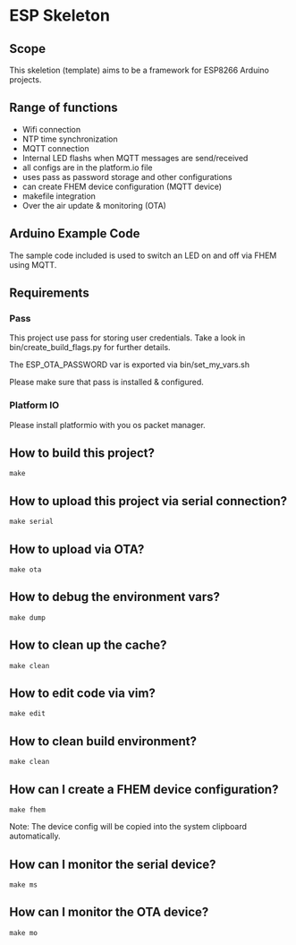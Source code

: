 # ESP Skeleton

## Scope

This skeletion (template) aims to be a framework for ESP8266 Arduino projects.

## Range of functions

* Wifi connection
* NTP time synchronization
* MQTT connection
* Internal LED flashs when MQTT messages are send/received
* all configs are in the platform.io file
* uses pass as password storage and other configurations
* can create FHEM device configuration (MQTT device)
* makefile integration
* Over the air update & monitoring (OTA)

## Arduino Example Code

The sample code included is used to switch an LED on and off via FHEM using MQTT.

## Requirements

### Pass

This project use pass for storing user credentials.
Take a look in bin/create_build_flags.py for further details.

The ESP_OTA_PASSWORD var is exported via bin/set_my_vars.sh

Please make sure that pass is installed & configured.

### Platform IO

Please install platformio with you os packet manager.

## How to build this project?

    make

## How to upload this project via serial connection?

    make serial

## How to upload via OTA?

    make ota

## How to debug the environment vars?

    make dump

## How to clean up the cache?

    make clean

## How to edit code via vim?

    make edit

## How to clean build environment?

    make clean

## How can I create a FHEM device configuration?

    make fhem

Note: The device config will be copied into the system clipboard automatically.

## How can I monitor the serial device?

    make ms

## How can I monitor the OTA device?

    make mo
